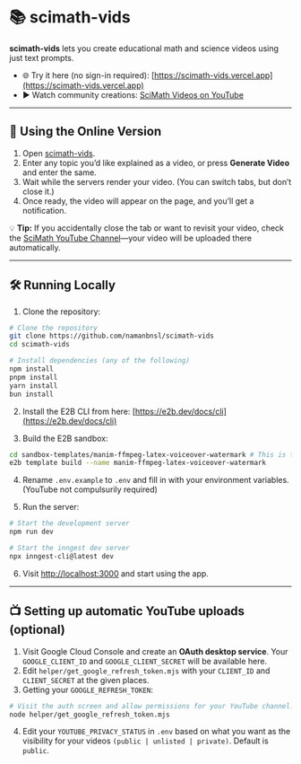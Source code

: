 # 📚 scimath-vids  

**scimath-vids** lets you create educational math and science videos using just text prompts.  

- 🌐 Try it here (no sign-in required): [https://scimath-vids.vercel.app](https://scimath-vids.vercel.app)  
- ▶️ Watch community creations: [SciMath Videos on YouTube](https://www.youtube.com/channel/UCws8TdWGs-Fo4UsBay3GtFA)  

---

## 🚀 Using the Online Version

1. Open [scimath-vids](https://scimath-vids.vercel.app).  
2. Enter any topic you’d like explained as a video, or press **Generate Video** and enter the same.  
3. Wait while the servers render your video. (You can switch tabs, but don’t close it.)  
4. Once ready, the video will appear on the page, and you’ll get a notification.  

💡 **Tip:** If you accidentally close the tab or want to revisit your video, check the [SciMath YouTube Channel](https://www.youtube.com/channel/UCws8TdWGs-Fo4UsBay3GtFA)—your video will be uploaded there automatically.  

---

## 🛠️ Running Locally

1. Clone the repository:
```bash
# Clone the repository
git clone https://github.com/namanbnsl/scimath-vids
cd scimath-vids

# Install dependencies (any of the following)
npm install
pnpm install
yarn install
bun install

```

2. Install the E2B CLI from here: [https://e2b.dev/docs/cli](https://e2b.dev/docs/cli)

3. Build the E2B sandbox:
```bash
cd sandbox-templates/manim-ffmpeg-latex-voiceover-watermark # This is the latest template
e2b template build --name manim-ffmpeg-latex-voiceover-watermark
```

4. Rename `.env.example` to `.env` and fill in with your environment variables. (YouTube not compulsurily required)

5. Run the server:
```bash
# Start the development server
npm run dev

# Start the inngest dev server
npx inngest-cli@latest dev
```

6. Visit [http://localhost:3000](http://localhost:3000) and start using the app.

---

## 📺 Setting up automatic YouTube uploads (optional)
1. Visit Google Cloud Console and create an **OAuth desktop service**. Your `GOOGLE_CLIENT_ID` and `GOOGLE_CLIENT_SECRET` will be available here.
2. Edit `helper/get_google_refresh_token.mjs` with your `CLIENT_ID` and `CLIENT_SECRET` at the given places.
3. Getting your `GOOGLE_REFRESH_TOKEN`:
```bash
# Visit the auth screen and allow permissions for your YouTube channel. The REFRESH_TOKEN will be visible on the console after that.
node helper/get_google_refresh_token.mjs
```
4. Edit your `YOUTUBE_PRIVACY_STATUS` in `.env` based on what you want as the visibility for your videos `(public | unlisted | private)`. Default is `public`.

